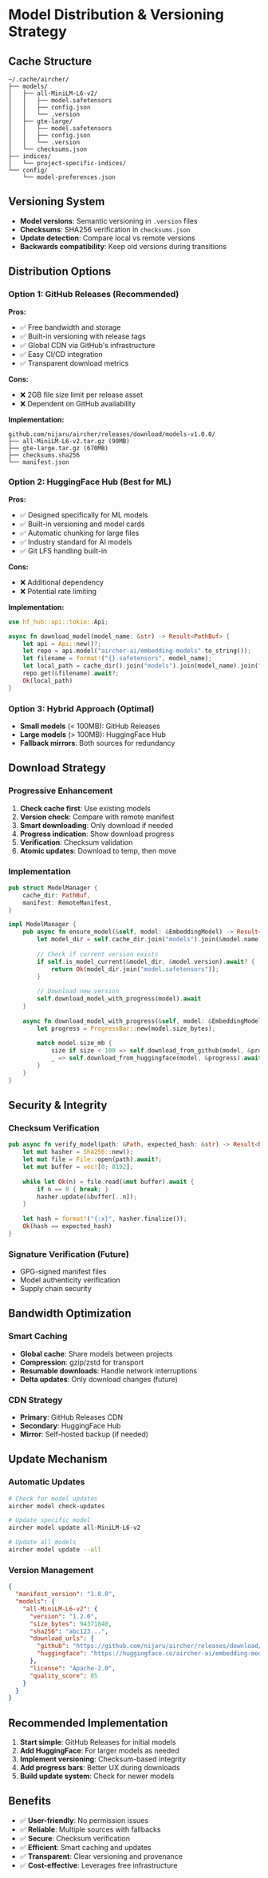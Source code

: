 # Model Distribution & Versioning Strategy

## Cache Structure
```
~/.cache/aircher/
├── models/
│   ├── all-MiniLM-L6-v2/
│   │   ├── model.safetensors
│   │   ├── config.json
│   │   └── .version
│   ├── gte-large/
│   │   ├── model.safetensors
│   │   ├── config.json
│   │   └── .version
│   └── checksums.json
├── indices/
│   └── project-specific-indices/
└── config/
    └── model-preferences.json
```

## Versioning System
- **Model versions**: Semantic versioning in `.version` files
- **Checksums**: SHA256 verification in `checksums.json`
- **Update detection**: Compare local vs remote versions
- **Backwards compatibility**: Keep old versions during transitions

## Distribution Options

### Option 1: GitHub Releases (Recommended)
**Pros:**
- ✅ Free bandwidth and storage
- ✅ Built-in versioning with release tags
- ✅ Global CDN via GitHub's infrastructure
- ✅ Easy CI/CD integration
- ✅ Transparent download metrics

**Cons:**
- ❌ 2GB file size limit per release asset
- ❌ Dependent on GitHub availability

**Implementation:**
```
github.com/nijaru/aircher/releases/download/models-v1.0.0/
├── all-MiniLM-L6-v2.tar.gz (90MB)
├── gte-large.tar.gz (670MB)  
├── checksums.sha256
└── manifest.json
```

### Option 2: HuggingFace Hub (Best for ML)
**Pros:**
- ✅ Designed specifically for ML models
- ✅ Built-in versioning and model cards
- ✅ Automatic chunking for large files
- ✅ Industry standard for AI models
- ✅ Git LFS handling built-in

**Cons:**
- ❌ Additional dependency
- ❌ Potential rate limiting

**Implementation:**
```rust
use hf_hub::api::tokio::Api;

async fn download_model(model_name: &str) -> Result<PathBuf> {
    let api = Api::new()?;
    let repo = api.model("aircher-ai/embedding-models".to_string());
    let filename = format!("{}.safetensors", model_name);
    let local_path = cache_dir().join("models").join(model_name).join("model.safetensors");
    repo.get(&filename).await?;
    Ok(local_path)
}
```

### Option 3: Hybrid Approach (Optimal)
- **Small models** (< 100MB): GitHub Releases
- **Large models** (> 100MB): HuggingFace Hub
- **Fallback mirrors**: Both sources for redundancy

## Download Strategy

### Progressive Enhancement
1. **Check cache first**: Use existing models
2. **Version check**: Compare with remote manifest  
3. **Smart downloading**: Only download if needed
4. **Progress indication**: Show download progress
5. **Verification**: Checksum validation
6. **Atomic updates**: Download to temp, then move

### Implementation
```rust
pub struct ModelManager {
    cache_dir: PathBuf,
    manifest: RemoteManifest,
}

impl ModelManager {
    pub async fn ensure_model(&self, model: &EmbeddingModel) -> Result<PathBuf> {
        let model_dir = self.cache_dir.join("models").join(&model.name);
        
        // Check if current version exists
        if self.is_model_current(&model_dir, &model.version).await? {
            return Ok(model_dir.join("model.safetensors"));
        }
        
        // Download new version
        self.download_model_with_progress(model).await
    }
    
    async fn download_model_with_progress(&self, model: &EmbeddingModel) -> Result<PathBuf> {
        let progress = ProgressBar::new(model.size_bytes);
        
        match model.size_mb {
            size if size < 100 => self.download_from_github(model, &progress).await,
            _ => self.download_from_huggingface(model, &progress).await,
        }
    }
}
```

## Security & Integrity

### Checksum Verification
```rust
pub async fn verify_model(path: &Path, expected_hash: &str) -> Result<bool> {
    let mut hasher = Sha256::new();
    let mut file = File::open(path).await?;
    let mut buffer = vec![0; 8192];
    
    while let Ok(n) = file.read(&mut buffer).await {
        if n == 0 { break; }
        hasher.update(&buffer[..n]);
    }
    
    let hash = format!("{:x}", hasher.finalize());
    Ok(hash == expected_hash)
}
```

### Signature Verification (Future)
- GPG-signed manifest files
- Model authenticity verification
- Supply chain security

## Bandwidth Optimization

### Smart Caching
- **Global cache**: Share models between projects
- **Compression**: gzip/zstd for transport
- **Resumable downloads**: Handle network interruptions
- **Delta updates**: Only download changes (future)

### CDN Strategy
- **Primary**: GitHub Releases CDN
- **Secondary**: HuggingFace Hub
- **Mirror**: Self-hosted backup (if needed)

## Update Mechanism

### Automatic Updates
```bash
# Check for model updates
aircher model check-updates

# Update specific model
aircher model update all-MiniLM-L6-v2

# Update all models
aircher model update --all
```

### Version Management
```json
{
  "manifest_version": "1.0.0",
  "models": {
    "all-MiniLM-L6-v2": {
      "version": "1.2.0",
      "size_bytes": 94371840,
      "sha256": "abc123...",
      "download_urls": {
        "github": "https://github.com/nijaru/aircher/releases/download/...",
        "huggingface": "https://huggingface.co/aircher-ai/embedding-models/resolve/main/..."
      },
      "license": "Apache-2.0",
      "quality_score": 85
    }
  }
}
```

## Recommended Implementation

1. **Start simple**: GitHub Releases for initial models
2. **Add HuggingFace**: For larger models as needed
3. **Implement versioning**: Checksum-based integrity
4. **Add progress bars**: Better UX during downloads
5. **Build update system**: Check for newer models

## Benefits

- ✅ **User-friendly**: No permission issues
- ✅ **Reliable**: Multiple sources with fallbacks  
- ✅ **Secure**: Checksum verification
- ✅ **Efficient**: Smart caching and updates
- ✅ **Transparent**: Clear versioning and provenance
- ✅ **Cost-effective**: Leverages free infrastructure